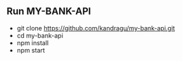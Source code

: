 ## Run MY-BANK-API

- git clone https://github.com/kandragu/my-bank-api.git
- cd my-bank-api
- npm install
- npm start
